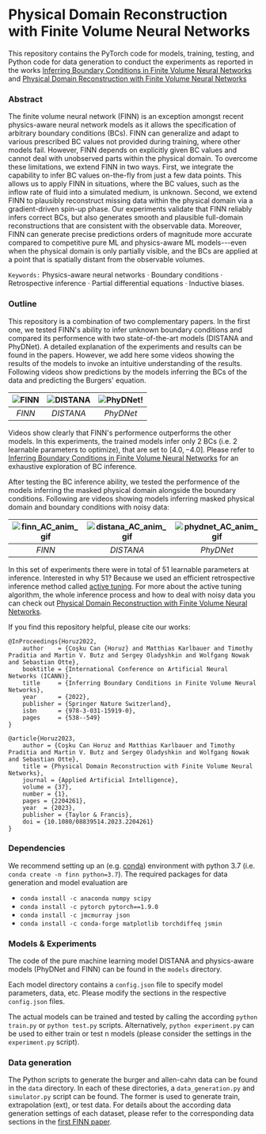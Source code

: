 # Physical Domain Reconstruction with Finite Volume Neural Networks

This repository contains the PyTorch code for models, training, testing, and Python code for data generation to conduct the experiments as reported in the works [Inferring Boundary Conditions in Finite Volume Neural Networks](https://link.springer.com/chapter/10.1007/978-3-031-15919-0_45) and [Physical Domain Reconstruction with Finite Volume Neural Networks](https://doi.org/10.1080/08839514.2023.2204261)

### Abstract

The finite volume neural network (FINN) is an exception amongst recent physics-aware neural network models as it allows the specification of arbitrary boundary conditions (BCs). FINN can generalize and adapt to various prescribed BC values not provided during training, where other models fail. However, FINN depends on explicitly given BC values and cannot deal with unobserved parts within the physical domain. To overcome these limitations, we extend FINN in two ways. First, we integrate the capability to infer BC values on-the-fly from just a few data points. This allows us to apply FINN in situations, where the BC values, such as the inflow rate of fluid into a simulated medium, is unknown. Second, we extend FINN to plausibly reconstruct missing data within the physical domain via a gradient-driven spin-up phase. Our experiments validate that FINN reliably infers correct BCs, but also generates smooth and plausible full-domain reconstructions that are consistent with the observable data. Moreover, FINN can generate precise predictions orders of magnitude more accurate compared to competitive pure ML and physics-aware ML models---even when the physical domain is only partially visible, and the BCs are applied at a point that is spatially distant from the observable volumes.

`Keywords:` Physics-aware neural networks · Boundary conditions · Retrospective inference · Partial differential equations · Inductive biases.


### Outline
This repository is a combination of two complementary papers. In the first one, we tested FINN's ability to infer unknown boundary conditions and compared its performence with two state-of-the-art models (DISTANA and PhyDNet). A detailed explanation of the experiments and results can be found in the papers. However, we add here some videos showing the results of the models to invoke an intuitive understanding of the results. Following videos show predictions by the models inferring the BCs of the data and predicting the Burgers' equation.

| ![FINN](https://github.com/CognitiveModeling/MSC-Horuz/assets/94513279/7bca87cb-033f-4bd2-a937-a7021e5a5d2a) | ![DISTANA](https://github.com/CognitiveModeling/MSC-Horuz/assets/94513279/10886d3a-996f-4705-ac79-c6fe41891a01) | ![PhyDNet!](https://github.com/CognitiveModeling/MSC-Horuz/assets/94513279/40ac9b15-9266-4a7b-9c74-0a31d151e962) |
|:--:|:--:|:--:| 
| *FINN* | *DISTANA* | *PhyDNet* |

Videos show clearly that FINN's performence outperforms the other models. In this experiments, the trained models infer only $2$ BCs (i.e. $2$ learnable parameters to optimize), that are set to $[4.0, -4.0]$. Please refer to [Inferring Boundary Conditions in Finite Volume Neural Networks](https://link.springer.com/chapter/10.1007/978-3-031-15919-0_45) for an exhaustive exploration of BC inference.

After testing the BC inference ability, we tested the performence of the models inferring the masked physical domain alongside the boundary conditions. Following are videos showing models inferring masked physical domain and boundary conditions with noisy data:

| ![finn_AC_anim_gif](https://github.com/CognitiveModeling/MSC-Horuz/assets/94513279/3590c424-cbcc-43f6-9613-687a607fec56) | ![distana_AC_anim_gif](https://github.com/CognitiveModeling/MSC-Horuz/assets/94513279/3bed129c-a020-4390-8ebc-7fa53ef458ee) | ![phydnet_AC_anim_gif](https://github.com/CognitiveModeling/MSC-Horuz/assets/94513279/877a8788-3039-4017-b156-980844aff5d7) |
|:--:|:--:|:--:| 
| *FINN* | *DISTANA* | *PhyDNet* |

In this set of experiments there were in total of $51$ learnable parameters at inference. Interested in why $51$? Because we used an efficient retrospective inference method called [active tuning](https://arxiv.org/pdf/2010.03958.pdf). For more about the active tuning algorithm, the whole inference process and how to deal with noisy data you can check out [Physical Domain Reconstruction with Finite Volume Neural Networks](https://doi.org/10.1080/08839514.2023.2204261).




If you find this repository helpful, please cite our works:

```
@InProceedings{Horuz2022,
    author    = {Coşku Can {Horuz} and Matthias Karlbauer and Timothy Praditia and Martin V. Butz and Sergey Oladyshkin and Wolfgang Nowak and Sebastian Otte},
    booktitle = {International Conference on Artificial Neural Networks (ICANN)},
    title     = {Inferring Boundary Conditions in Finite Volume Neural Networks},
    year      = {2022},
    publisher = {Springer Nature Switzerland},
    isbn      = {978-3-031-15919-0},
    pages     = {538--549}
}
```

```
@article{Horuz2023,
    author = {Coşku Can Horuz and Matthias Karlbauer and Timothy Praditia and Martin V. Butz and Sergey Oladyshkin and Wolfgang Nowak and Sebastian Otte},
    title = {Physical Domain Reconstruction with Finite Volume Neural Networks},
    journal = {Applied Artificial Intelligence},
    volume = {37},
    number = {1},
    pages = {2204261},
    year  = {2023},
    publisher = {Taylor & Francis},
    doi = {10.1080/08839514.2023.2204261}
}
```


### Dependencies

We recommend setting up an (e.g. [conda](https://docs.conda.io/projects/conda/en/latest/user-guide/tasks/manage-environments.html)) environment with python 3.7 (i.e. `conda create -n finn python=3.7`). The required packages for data generation and model evaluation are

  - `conda install -c anaconda numpy scipy`
  - `conda install -c pytorch pytorch==1.9.0`
  - `conda install -c jmcmurray json`
  - `conda install -c conda-forge matplotlib torchdiffeq jsmin`

### Models & Experiments

The code of the pure machine learning model DISTANA and physics-aware models (PhyDNet and FINN) can be found in the `models` directory.

Each model directory contains a `config.json` file to specify model parameters, data, etc. Please modify the sections in the respective `config.json` files.


The actual models can be trained and tested by calling the according `python train.py` or `python test.py` scripts. Alternatively, `python experiment.py` can be used to either train or test n models (please consider the settings in the `experiment.py` script).

### Data generation

The Python scripts to generate the burger and allen-cahn data can be found in the `data` directory. In each of these directories, a `data_generation.py` and `simulator.py` script can be found. The former is used to generate train, extrapolation (ext), or test data. For details about the according data generation settings of each dataset, please refer to the corresponding data sections in the [first FINN paper](https://proceedings.mlr.press/v162/karlbauer22a/karlbauer22a.pdf).
